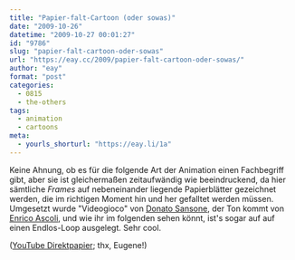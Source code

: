 ```yaml
---
title: "Papier-falt-Cartoon (oder sowas)"
date: "2009-10-26"
datetime: "2009-10-27 00:01:27"
id: "9786"
slug: "papier-falt-cartoon-oder-sowas"
url: "https://eay.cc/2009/papier-falt-cartoon-oder-sowas/"
author: "eay"
format: "post"
categories:
  - 0815
  - the-others
tags:
  - animation
  - cartoons
meta:
  - yourls_shorturl: "https://eay.li/1a"
---
```


Keine Ahnung, ob es für die folgende Art der Animation einen Fachbegriff gibt, aber sie ist gleichermaßen zeitaufwändig wie beeindruckend, da hier sämtliche _Frames_ auf nebeneinander liegende Papierblätter gezeichnet werden, die im richtigen Moment hin und her gefalltet werden müssen. Umgesetzt wurde "Videogioco" von [Donato Sansone](http://www.myspace.com/milkyeyes), der Ton kommt von [Enrico Ascoli](http://www.enricoascoli.com/), und wie ihr im folgenden sehen könnt, ist's sogar auf auf einen Endlos-Loop ausgelegt. Sehr cool.

 ([YouTube Direktpapier](http://www.youtube.com/watch?v=1iIOmubk5sA); thx, Eugene!)
